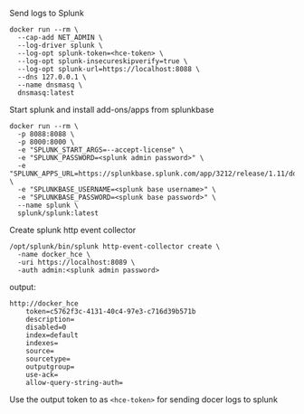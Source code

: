 Send logs to Splunk
```
docker run --rm \
  --cap-add NET_ADMIN \
  --log-driver splunk \
  --log-opt splunk-token=<hce-token> \
  --log-opt splunk-insecureskipverify=true \
  --log-opt splunk-url=https://localhost:8088 \
  --dns 127.0.0.1 \
  --name dnsmasq \
  dnsmasq:latest
```
Start splunk and install add-ons/apps from splunkbase
```
docker run --rm \
  -p 8088:8088 \
  -p 8000:8000 \
  -e "SPLUNK_START_ARGS=--accept-license" \
  -e "SPLUNK_PASSWORD=<splunk admin password>" \
  -e "SPLUNK_APPS_URL=https://splunkbase.splunk.com/app/3212/release/1.11/download" \
  -e "SPLUNKBASE_USERNAME=<splunk base username>" \
  -e "SPLUNKBASE_PASSWORD=<splunk base password>" \
  --name splunk \
  splunk/splunk:latest
```
Create splunk http event collector
```
/opt/splunk/bin/splunk http-event-collector create \
  -name docker_hce \
  -uri https://localhost:8089 \
  -auth admin:<splunk admin password>
```
output:
```
http://docker_hce
	token=c5762f3c-4131-40c4-97e3-c716d39b571b
	description=
	disabled=0
	index=default
	indexes=
	source=
	sourcetype=
	outputgroup=
	use-ack=
	allow-query-string-auth=
```
Use the output token to as `<hce-token>` for sending docer logs to splunk
